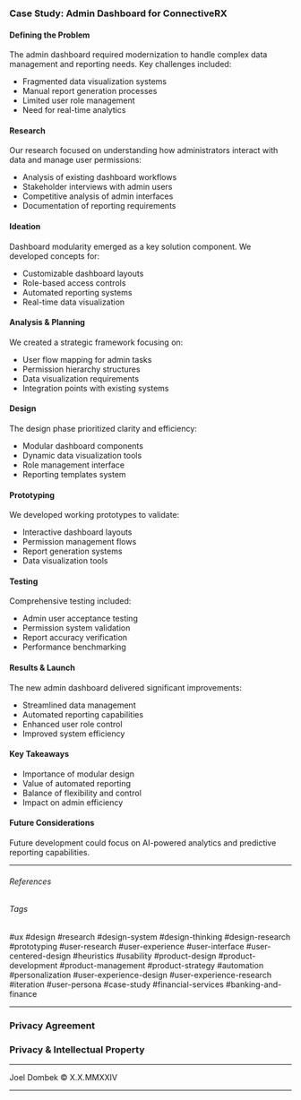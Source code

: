 ### Case Study: Admin Dashboard for ConnectiveRX

#### Defining the Problem
The admin dashboard required modernization to handle complex data management and reporting needs. Key challenges included:

- Fragmented data visualization systems
- Manual report generation processes
- Limited user role management
- Need for real-time analytics

#### Research
Our research focused on understanding how administrators interact with data and manage user permissions:

- Analysis of existing dashboard workflows
- Stakeholder interviews with admin users
- Competitive analysis of admin interfaces
- Documentation of reporting requirements

#### Ideation
Dashboard modularity emerged as a key solution component. We developed concepts for:

- Customizable dashboard layouts
- Role-based access controls
- Automated reporting systems
- Real-time data visualization

#### Analysis & Planning
We created a strategic framework focusing on:

- User flow mapping for admin tasks
- Permission hierarchy structures
- Data visualization requirements
- Integration points with existing systems

#### Design
The design phase prioritized clarity and efficiency:

- Modular dashboard components
- Dynamic data visualization tools
- Role management interface
- Reporting templates system

#### Prototyping
We developed working prototypes to validate:

- Interactive dashboard layouts
- Permission management flows
- Report generation systems
- Data visualization tools

#### Testing
Comprehensive testing included:

- Admin user acceptance testing
- Permission system validation
- Report accuracy verification
- Performance benchmarking

#### Results & Launch
The new admin dashboard delivered significant improvements:

- Streamlined data management
- Automated reporting capabilities
- Enhanced user role control
- Improved system efficiency

#### Key Takeaways
- Importance of modular design
- Value of automated reporting
- Balance of flexibility and control
- Impact on admin efficiency

#### Future Considerations
Future development could focus on AI-powered analytics and predictive reporting capabilities.

---

###### References


###### Tags
#ux #design #research #design-system #design-thinking #design-research #prototyping #user-research #user-experience #user-interface #user-centered-design #heuristics #usability #product-design #product-development #product-management #product-strategy #automation #personalization #user-experience-design #user-experience-research #iteration #user-persona #case-study #financial-services #banking-and-finance

---

### Privacy Agreement


### Privacy & Intellectual Property


---

Joel Dombek © X.X.MMXXIV 

---